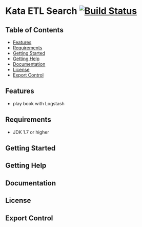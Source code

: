 <!--
  Licensed to KATASTEL
  Unless required by applicable law or agreed to in writing, software
  distributed under the License is distributed on an "AS IS" BASIS,
  WITHOUT WARRANTIES OR CONDITIONS OF ANY KIND, either express or implied.
  See the License for the specific language governing permissions and
  limitations under the License.
-->
# Kata ETL Search [![Build Status]()]()

## Table of Contents

- [Features](#features)
- [Requirements](#requirements)
- [Getting Started](#getting-started)
- [Getting Help](#getting-help)
- [Documentation](#documentation)
- [License](#license)
- [Export Control](#export-control)

## Features
* play book with Logstash

## Requirements
* JDK 1.7 or higher

## Getting Started

## Getting Help

## Documentation

## License

## Export Control

